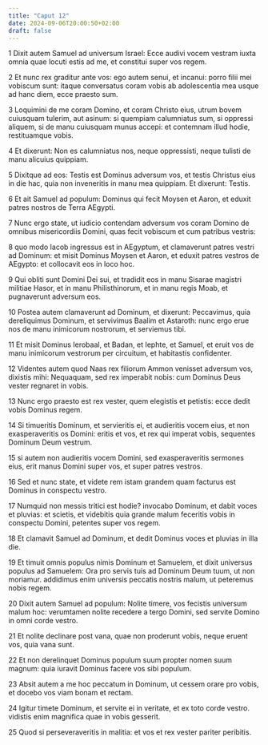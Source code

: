 ```yaml
---
title: "Caput 12"
date: 2024-09-06T20:00:50+02:00
draft: false
---
```



1 Dixit autem Samuel ad universum Israel: Ecce audivi vocem vestram iuxta omnia quae locuti estis ad me, et constitui super vos regem.

2 Et nunc rex graditur ante vos: ego autem senui, et incanui: porro filii mei vobiscum sunt: itaque conversatus coram vobis ab adolescentia mea usque ad hanc diem, ecce praesto sum.

3 Loquimini de me coram Domino, et coram Christo eius, utrum bovem cuiusquam tulerim, aut asinum: si quempiam calumniatus sum, si oppressi aliquem, si de manu cuiusquam munus accepi: et contemnam illud hodie, restituamque vobis.

4 Et dixerunt: Non es calumniatus nos, neque oppressisti, neque tulisti de manu alicuius quippiam.

5 Dixitque ad eos: Testis est Dominus adversum vos, et testis Christus eius in die hac, quia non inveneritis in manu mea quippiam. Et dixerunt: Testis.

6 Et ait Samuel ad populum: Dominus qui fecit Moysen et Aaron, et eduxit patres nostros de Terra AEgypti.

7 Nunc ergo state, ut iudicio contendam adversum vos coram Domino de omnibus misericordiis Domini, quas fecit vobiscum et cum patribus vestris:

8 quo modo Iacob ingressus est in AEgyptum, et clamaverunt patres vestri ad Dominum: et misit Dominus Moysen et Aaron, et eduxit patres vestros de AEgypto: et collocavit eos in loco hoc.

9 Qui obliti sunt Domini Dei sui, et tradidit eos in manu Sisarae magistri militiae Hasor, et in manu Philisthinorum, et in manu regis Moab, et pugnaverunt adversum eos.

10 Postea autem clamaverunt ad Dominum, et dixerunt: Peccavimus, quia dereliquimus Dominum, et servivimus Baalim et Astaroth: nunc ergo erue nos de manu inimicorum nostrorum, et serviemus tibi.

11 Et misit Dominus Ierobaal, et Badan, et Iephte, et Samuel, et eruit vos de manu inimicorum vestrorum per circuitum, et habitastis confidenter.

12 Videntes autem quod Naas rex filiorum Ammon venisset adversum vos, dixistis mihi: Nequaquam, sed rex imperabit nobis: cum Dominus Deus vester regnaret in vobis.

13 Nunc ergo praesto est rex vester, quem elegistis et petistis: ecce dedit vobis Dominus regem.

14 Si timueritis Dominum, et servieritis ei, et audieritis vocem eius, et non exasperaveritis os Domini: eritis et vos, et rex qui imperat vobis, sequentes Dominum Deum vestrum.

15 si autem non audieritis vocem Domini, sed exasperaveritis sermones eius, erit manus Domini super vos, et super patres vestros.

16 Sed et nunc state, et videte rem istam grandem quam facturus est Dominus in conspectu vestro.

17 Numquid non messis tritici est hodie? invocabo Dominum, et dabit voces et pluvias: et scietis, et videbitis quia grande malum feceritis vobis in conspectu Domini, petentes super vos regem.

18 Et clamavit Samuel ad Dominum, et dedit Dominus voces et pluvias in illa die.

19 Et timuit omnis populus nimis Dominum et Samuelem, et dixit universus populus ad Samuelem: Ora pro servis tuis ad Dominum Deum tuum, ut non moriamur. addidimus enim universis peccatis nostris malum, ut peteremus nobis regem.

20 Dixit autem Samuel ad populum: Nolite timere, vos fecistis universum malum hoc: verumtamen nolite recedere a tergo Domini, sed servite Domino in omni corde vestro.

21 Et nolite declinare post vana, quae non proderunt vobis, neque eruent vos, quia vana sunt.

22 Et non derelinquet Dominus populum suum propter nomen suum magnum: quia iuravit Dominus facere vos sibi populum.

23 Absit autem a me hoc peccatum in Dominum, ut cessem orare pro vobis, et docebo vos viam bonam et rectam.

24 Igitur timete Dominum, et servite ei in veritate, et ex toto corde vestro. vidistis enim magnifica quae in vobis gesserit.

25 Quod si perseveraveritis in malitia: et vos et rex vester pariter peribitis.

